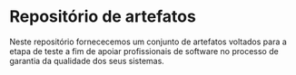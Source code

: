 # Repositório de artefatos
Neste repositório fornececemos um conjunto de artefatos voltados para a etapa de teste a fim de apoiar profissionais de software no processo de garantia da qualidade dos seus sistemas.
